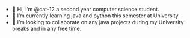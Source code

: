 - 👋 Hi, I’m @cat-12 a second year computer science student.
- 🌱 I’m currently learning java and python this semester at University.
- 💞️ I’m looking to collaborate on any java projects during my University breaks and in any free time.

<!---
cat-12/cat-12 is a ✨ special ✨ repository because its `README.md` (this file) appears on your GitHub profile.
You can click the Preview link to take a look at your changes.
--->
